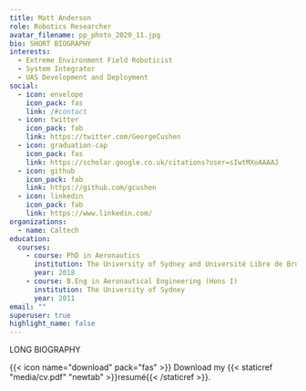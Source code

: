 ```yaml
---
title: Matt Anderson
role: Robotics Researcher
avatar_filename: pp_photo_2020_11.jpg
bio: SHORT BIOGRAPHY
interests:
  - Extreme Environment Field Roboticist
  - System Integrator
  - UAS Development and Deployment
social:
  - icon: envelope
    icon_pack: fas
    link: /#contact
  - icon: twitter
    icon_pack: fab
    link: https://twitter.com/GeorgeCushen
  - icon: graduation-cap
    icon_pack: fas
    link: https://scholar.google.co.uk/citations?user=sIwtMXoAAAAJ
  - icon: github
    icon_pack: fab
    link: https://github.com/gcushen
  - icon: linkedin
    icon_pack: fab
    link: https://www.linkedin.com/
organizations:
  - name: Caltech
education:
  courses:
    - course: PhD in Aeronautics
      institution: The University of Sydney and Université Libre de Bruxelles
      year: 2018
    - course: B.Eng in Aeronautical Engineering (Hons I)
      institution: The University of Sydney
      year: 2011
email: ""
superuser: true
highlight_name: false
---
```

LONG BIOGRAPHY

{{< icon name="download" pack="fas" >}} Download my {{< staticref "media/cv.pdf" "newtab" >}}resumé{{< /staticref >}}.
